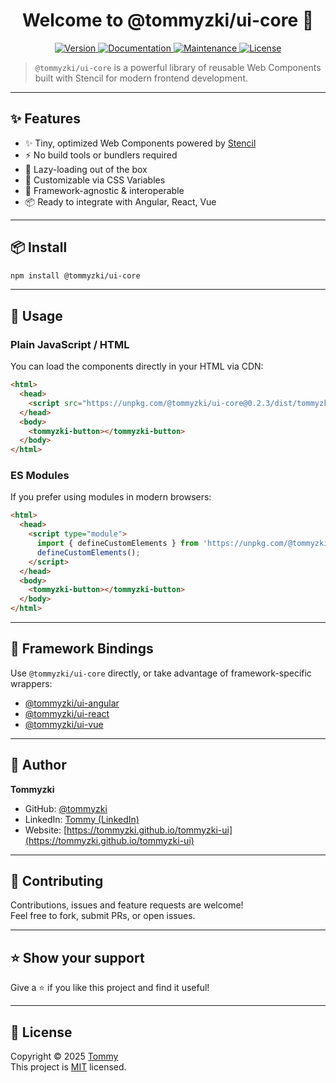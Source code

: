 <h1 align="center">Welcome to @tommyzki/ui-core 👋</h1>
<p align="center">
  <a href="https://www.npmjs.com/package/@tommyzki/ui-core" target="_blank">
    <img alt="Version" src="https://img.shields.io/npm/v/@tommyzki/ui-core.svg">
  </a>
  <a href="https://github.com/tommyzki/tommyzki-ui" target="_blank">
    <img alt="Documentation" src="https://img.shields.io/badge/documentation-yes-brightgreen.svg" />
  </a>
  <a href="https://github.com/tommyzki/ui/graphs/commit-activity" target="_blank">
    <img alt="Maintenance" src="https://img.shields.io/badge/Maintained%3F-yes-green.svg" />
  </a>
  <a href="https://github.com/tommyzki/tommyzki-ui/blob/main/LICENSE" target="_blank">
    <img alt="License" src="https://img.shields.io/npm/l/@tommyzki/ui-core.svg" />
  </a>
</p>

> `@tommyzki/ui-core` is a powerful library of reusable Web Components built with Stencil for modern frontend development.

---

## ✨ Features

- ✨ Tiny, optimized Web Components powered by [Stencil](https://stenciljs.com/)
- ⚡ No build tools or bundlers required
- 🚀 Lazy-loading out of the box
- 🎨 Customizable via CSS Variables
- 🧩 Framework-agnostic & interoperable
- 📦 Ready to integrate with Angular, React, Vue

---

## 📦 Install

```bash
npm install @tommyzki/ui-core
```

---

## 🚀 Usage

### Plain JavaScript / HTML

You can load the components directly in your HTML via CDN:

```html
<html>
  <head>
    <script src="https://unpkg.com/@tommyzki/ui-core@0.2.3/dist/tommyzki/tommyzki.esm.js"></script>
  </head>
  <body>
    <tommyzki-button></tommyzki-button>
  </body>
</html>
```

### ES Modules

If you prefer using modules in modern browsers:

```html
<html>
  <head>
    <script type="module">
      import { defineCustomElements } from 'https://unpkg.com/@tommyzki/ui-core@latest/loader';
      defineCustomElements();
    </script>
  </head>
  <body>
    <tommyzki-button></tommyzki-button>
  </body>
</html>
```

---

## 🧩 Framework Bindings

Use `@tommyzki/ui-core` directly, or take advantage of framework-specific wrappers:

- [@tommyzki/ui-angular](https://www.npmjs.com/package/@tommyzki/ui-angular)
- [@tommyzki/ui-react](https://www.npmjs.com/package/@tommyzki/ui-react)
- [@tommyzki/ui-vue](https://www.npmjs.com/package/@tommyzki/ui-vue)

---

## 👤 Author

**Tommyzki**

- GitHub: [@tommyzki](https://github.com/tommyzki)
- LinkedIn: [Tommy (LinkedIn)](https://linkedin.com/in/tommyzki)
- Website: [https://tommyzki.github.io/tommyzki-ui](https://tommyzki.github.io/tommyzki-ui)

---

## 🤝 Contributing

Contributions, issues and feature requests are welcome!  
Feel free to fork, submit PRs, or open issues.

---

## ⭐️ Show your support

Give a ⭐️ if you like this project and find it useful!

---

## 📝 License

Copyright © 2025 [Tommy](https://github.com/tommyzki)  
This project is [MIT](https://github.com/tommyzki/tommyzki-ui/blob/main/LICENSE) licensed.
